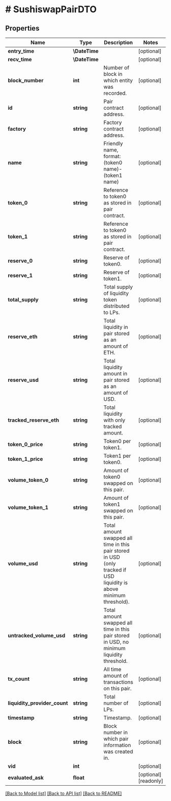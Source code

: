 # # SushiswapPairDTO

## Properties

Name | Type | Description | Notes
------------ | ------------- | ------------- | -------------
**entry_time** | **\DateTime** |  | [optional]
**recv_time** | **\DateTime** |  | [optional]
**block_number** | **int** | Number of block in which entity was recorded. | [optional]
**id** | **string** | Pair contract address. | [optional]
**factory** | **string** | Factory contract address. | [optional]
**name** | **string** | Friendly name, format: (token0 name)-(token1 name) | [optional]
**token_0** | **string** | Reference to token0 as stored in pair contract. | [optional]
**token_1** | **string** | Reference to token0 as stored in pair contract. | [optional]
**reserve_0** | **string** | Reserve of token0. | [optional]
**reserve_1** | **string** | Reserve of token1. | [optional]
**total_supply** | **string** | Total supply of liquidity token distributed to LPs. | [optional]
**reserve_eth** | **string** | Total liquidity in pair stored as an amount of ETH. | [optional]
**reserve_usd** | **string** | Total liquidity amount in pair stored as an amount of USD. | [optional]
**tracked_reserve_eth** | **string** | Total liquidity with only tracked amount. | [optional]
**token_0_price** | **string** | Token0 per token1. | [optional]
**token_1_price** | **string** | Token1 per token0. | [optional]
**volume_token_0** | **string** | Amount of token0 swapped on this pair. | [optional]
**volume_token_1** | **string** | Amount of token1 swapped on this pair. | [optional]
**volume_usd** | **string** | Total amount swapped all time in this pair stored in USD (only tracked if USD liquidity is above minimum threshold). | [optional]
**untracked_volume_usd** | **string** | Total amount swapped all time in this pair stored in USD, no minimum liquidity threshold. | [optional]
**tx_count** | **string** | All time amount of transactions on this pair. | [optional]
**liquidity_provider_count** | **string** | Total number of LPs. | [optional]
**timestamp** | **string** | Timestamp. | [optional]
**block** | **string** | Block number in which pair information was created in. | [optional]
**vid** | **int** |  | [optional]
**evaluated_ask** | **float** |  | [optional] [readonly]

[[Back to Model list]](../../README.md#models) [[Back to API list]](../../README.md#endpoints) [[Back to README]](../../README.md)
